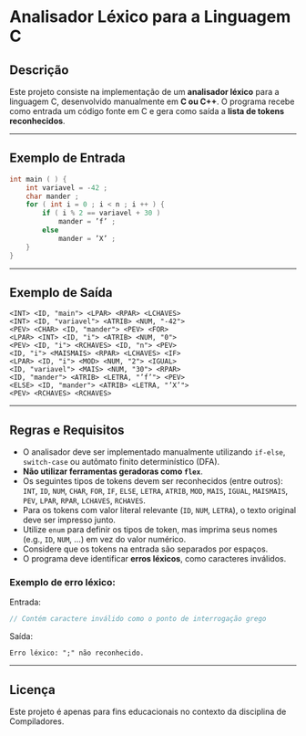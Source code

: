 # Analisador Léxico para a Linguagem C

## Descrição

Este projeto consiste na implementação de um **analisador léxico** para a linguagem C, desenvolvido manualmente em **C ou C++**. O programa recebe como entrada um código fonte em C e gera como saída a **lista de tokens reconhecidos**.

---

## Exemplo de Entrada

```c
int main ( ) {
    int variavel = -42 ;
    char mander ;
    for ( int i = 0 ; i < n ; i ++ ) {
        if ( i % 2 == variavel + 30 )
            mander = ’f’ ;
        else
            mander = ’X’ ;
    }
}
```

---

## Exemplo de Saída

```text
<INT> <ID, "main"> <LPAR> <RPAR> <LCHAVES>
<INT> <ID, "variavel"> <ATRIB> <NUM, "-42">
<PEV> <CHAR> <ID, "mander"> <PEV> <FOR>
<LPAR> <INT> <ID, "i"> <ATRIB> <NUM, "0">
<PEV> <ID, "i"> <RCHAVES> <ID, "n"> <PEV>
<ID, "i"> <MAISMAIS> <RPAR> <LCHAVES> <IF>
<LPAR> <ID, "i"> <MOD> <NUM, "2"> <IGUAL>
<ID, "variavel"> <MAIS> <NUM, "30"> <RPAR>
<ID, "mander"> <ATRIB> <LETRA, "’f’"> <PEV>
<ELSE> <ID, "mander"> <ATRIB> <LETRA, "’X’">
<PEV> <RCHAVES> <RCHAVES>
```

---

## Regras e Requisitos

- O analisador deve ser implementado manualmente utilizando `if-else`, `switch-case` ou autômato finito determinístico (DFA).
- **Não utilizar ferramentas geradoras como `flex`**.
- Os seguintes tipos de tokens devem ser reconhecidos (entre outros): `INT`, `ID`, `NUM`, `CHAR`, `FOR`, `IF`, `ELSE`, `LETRA`, `ATRIB`, `MOD`, `MAIS`, `IGUAL`, `MAISMAIS`, `PEV`, `LPAR`, `RPAR`, `LCHAVES`, `RCHAVES`.
- Para os tokens com valor literal relevante (`ID`, `NUM`, `LETRA`), o texto original deve ser impresso junto.
- Utilize `enum` para definir os tipos de token, mas imprima seus nomes (e.g., `ID`, `NUM`, ...) em vez do valor numérico.
- Considere que os tokens na entrada são separados por espaços.
- O programa deve identificar **erros léxicos**, como caracteres inválidos.

### Exemplo de erro léxico:

Entrada:
```c
// Contém caractere inválido como o ponto de interrogação grego
```

Saída:
```text
Erro léxico: ";" não reconhecido.
```
---

## Licença

Este projeto é apenas para fins educacionais no contexto da disciplina de Compiladores.
